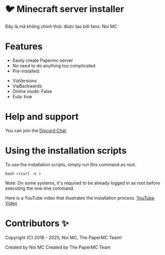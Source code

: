# 🐦 Minecraft server installer
Đây là mã không chính thức được tạo bởi fans: Noi MC

# Features
- Easily create Papermc server
- No need to do anything too complicated
- Pre-installed:
+ ViaVersions
+ ViaBackwards
+ Online mode: False
+ Eula: true

# Help and support
You can join the [Discord Chat](https://dsc.gg/noimc).

# Using the installation scripts
To use the installation scripts, simply run this command as root.
```
bash <(curl -s )
```
Note: On some systems, it's required to be already logged in as root before executing the one-line command.

Here is a YouTube video that illustrates the installation process.
[YouTube Video]()

# Contributors ✨
Copyright (C) 2018 - 2025, Noi MC, The PaperMC Team!

Created by Noi MC
Created by The PaperMC Team
